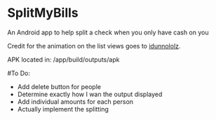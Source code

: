 # SplitMyBills
An Android app to help split a check when you only have cash on you

Credit for the animation on the list views goes to <a href=https://github.com/idunnololz/AnimatedExpandableListView>idunnololz</a>.

APK located in:
/app/build/outputs/apk

#To Do:
- Add delete button for people
- Determine exactly how I wan the output displayed
- Add individual amounts for each person
- Actually implement the splitting